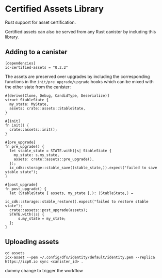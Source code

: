 # Certified Assets Library

Rust support for asset certification.

Certified assets can also be served from any Rust canister by including this library.

## Adding to a canister

```
[dependencies]
ic-certified-assets = "0.2.2"
```

The assets are preserved over upgrades by including the corresponding functions in the `init/pre_upgrade/upgrade`
hooks which can be mixed with the other state from the canister:

```
#[derive(Clone, Debug, CandidType, Deserialize)]
struct StableState {
  my_state: MyState,
  assets: crate::assets::StableState,
}

#[init]
fn init() {
  crate::assets::init();
}

#[pre_upgrade]
fn pre_upgrade() {
  let stable_state = STATE.with(|s| StableState {
    my_state: s.my_state,
    assets: crate::assets::pre_upgrade(),
  });
  ic_cdk::storage::stable_save((stable_state,)).expect("failed to save stable state");
}

#[post_upgrade]
fn post_upgrade() {
  let (StableState { assets, my_state },): (StableState,) =
                                         ic_cdk::storage::stable_restore().expect("failed to restore stable state");
  crate::assets::post_upgrade(assets);
  STATE.with(|s| {
      s.my_state = my_state;
  };
}
```

## Uploading assets

```
cd assets
icx-asset --pem ~/.config/dfx/identity/default/identity.pem --replica https://icp0.io sync <canister_id> .
```

dummy change to trigger the workflow  
